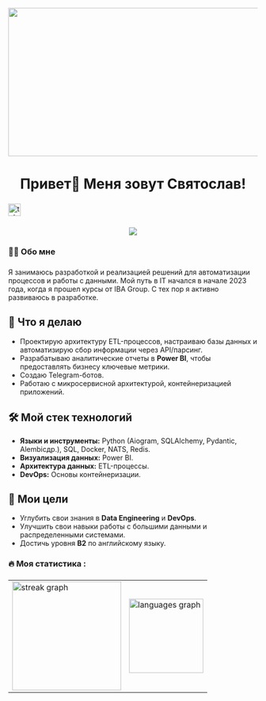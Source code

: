 <br clear="both">

<div align="center">
  <img height="300" width="600" src="https://user-images.githubusercontent.com/74038190/225813708-98b745f2-7d22-48cf-9150-083f1b00d6c9.gif"  />
</div>

###

<h1 align="center">Привет👋 Меня зовут Святослав!</h1>

###

  <a href="https://t.me/Lordovat" target="_blank">
    <img src="https://img.shields.io/static/v1?message=Telegram&logo=telegram&label=&color=2CA5E0&logoColor=white&labelColor=&style=for-the-badge" height="25" alt="telegram logo"  />
  </a>
</div>

###

<div align="center">
  <img src="https://visitor-badge.laobi.icu/badge?page_id=lordov.lordov&"  />
</div>

###

<h3 align="left">👩‍💻  Обо мне</h3>

###

<p align="left">Я занимаюсь разработкой и реализацией решений для автоматизации процессов и работы с данными. Мой путь в IT начался в начале 2023 года, когда я прошел курсы от IBA Group. С тех пор я активно развиваюсь в разработке.</p>

## 🔧 Что я делаю
- Проектирую архитектуру ETL-процессов, настраиваю базы данных и автоматизирую сбор информации через API/парсинг.
- Разрабатываю аналитические отчеты в **Power BI**, чтобы предоставлять бизнесу ключевые метрики.
- Создаю Telegram-ботов.
- Работаю с микросервисной архитектурой, контейнеризацией приложений.

## 🛠 Мой стек технологий
- **Языки и инструменты:** Python (Aiogram, SQLAlchemy, Pydantic, Alembicдр.), SQL, Docker, NATS, Redis.
- **Визуализация данных:** Power BI.
- **Архитектура данных:** ETL-процессы.
- **DevOps:** Основы контейнеризации.

## 🎯 Мои цели
- Углубить свои знания в **Data Engineering** и **DevOps**.
- Улучшить свои навыки работы с большими данными и распределенными системами.
- Достичь уровня **B2** по английскому языку.

###

<h3 align="left">🔥   Моя статистика :</h3>

###

<div align="center">
  <table>
    <tr>
      <td>
        <img src="https://streak-stats.demolab.com?user=lordov&locale=en&mode=daily&theme=dark&hide_border=false&border_radius=5&order=3" height="220" alt="streak graph" />
      </td>
      <td>
        <img src="https://github-readme-stats.vercel.app/api/top-langs?username=lordov&locale=en&hide_title=false&layout=compact&card_width=320&langs_count=5&theme=dracula&hide_border=false&order=2" height="150" alt="languages graph" />
      </td>
    </tr>
  </table>
</div>

###
